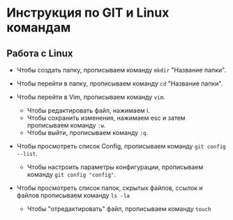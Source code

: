 # Инструкция по GIT и Linux командам

## Работа с Linux

* Чтобы создать папку, прописываем команду `mkdir` "Название папки".
* Чтобы перейти в папку, прописываем команду `cd` "Название папки".

* Чтобы перейти в Vim, прописываем команду `vim`.
    * Чтобы редактировать файл, нажимаем i.
    * Чтобы сохранить изменения, нажимаем esc и затем прописываем команду `:w`.
    * Чтобы выйти, прописываем команду `:q`.

* Чтобы просмотреть список Config, прописываем команду `git config --list`.
    * Чтобы настроить параметры конфигурации, прописываем команду `git config "config"`.

* Чтобы просмотреть список папок, скрытых файлов, ссылок и файлов прописываем команду `ls -la`
    * Чтобы "отредактировать" файл, прописываем команду `touch`
